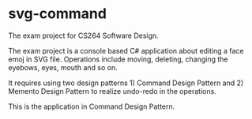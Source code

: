 # svg-command
The exam project for CS264 Software Design.

The exam project is a console based C# application about editing a face emoj in SVG file. Operations include moving, deleting, changing the eyebows, eyes, mouth and so on.

It requires using two design patterns 1) Command Design Pattern and 2) Memento Design Pattern to realize undo-redo in the operations. 

This is the application in Command Design Pattern.
